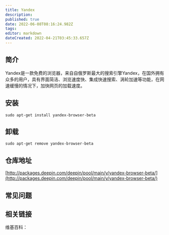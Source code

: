```yaml
---
title: Yandex
description: 
published: true
date: 2022-06-08T08:16:24.982Z
tags: 
editor: markdown
dateCreated: 2022-04-21T03:45:33.657Z
---
```


## 简介

Yandex是一款免费的浏览器，来自自俄罗斯最大的搜索引擎Yandex，在国外拥有众多的用户，具有界面简洁、浏览速度快、集成快速搜索、涡轮加速等功能，在网速缓慢的情况下，加快网页的加载速度。

## 安装

`sudo apt-get install yandex-browser-beta`

## 卸载

`sudo apt-get remove yandex-browser-beta`

## 仓库地址

[http://packages.deepin.com/deepin/pool/main/y/yandex-browser-beta/](http://packages.deepin.com/deepin/pool/main/y/yandex-browser-beta/)

## 常见问题

## 相关链接

维基百科：
